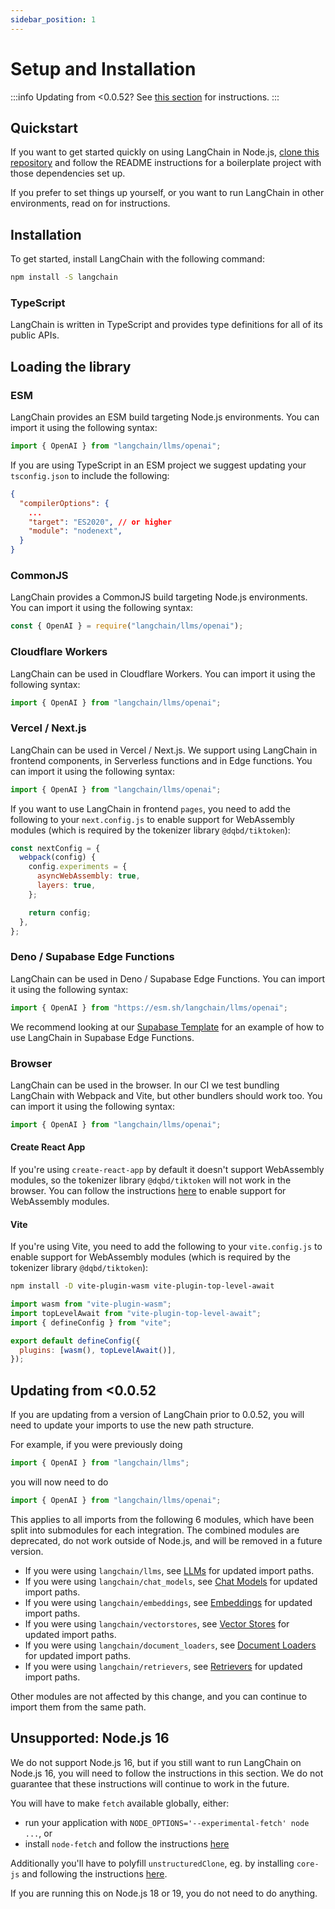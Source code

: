 ```yaml
---
sidebar_position: 1
---
```


# Setup and Installation

:::info
Updating from <0.0.52? See [this section](#updating-from-0052) for instructions.
:::

## Quickstart

If you want to get started quickly on using LangChain in Node.js, [clone this repository](https://github.com/domeccleston/langchain-ts-starter) and follow the README instructions for a boilerplate project with those dependencies set up.

If you prefer to set things up yourself, or you want to run LangChain in other environments, read on for instructions.

## Installation

To get started, install LangChain with the following command:

```bash npm2yarn
npm install -S langchain
```

### TypeScript

LangChain is written in TypeScript and provides type definitions for all of its public APIs.

## Loading the library

### ESM

LangChain provides an ESM build targeting Node.js environments. You can import it using the following syntax:

```typescript
import { OpenAI } from "langchain/llms/openai";
```

If you are using TypeScript in an ESM project we suggest updating your `tsconfig.json` to include the following:

```json title="tsconfig.json"
{
  "compilerOptions": {
    ...
    "target": "ES2020", // or higher
    "module": "nodenext",
  }
}
```

### CommonJS

LangChain provides a CommonJS build targeting Node.js environments. You can import it using the following syntax:

```typescript
const { OpenAI } = require("langchain/llms/openai");
```

### Cloudflare Workers

LangChain can be used in Cloudflare Workers. You can import it using the following syntax:

```typescript
import { OpenAI } from "langchain/llms/openai";
```

### Vercel / Next.js

LangChain can be used in Vercel / Next.js. We support using LangChain in frontend components, in Serverless functions and in Edge functions. You can import it using the following syntax:

```typescript
import { OpenAI } from "langchain/llms/openai";
```

If you want to use LangChain in frontend `pages`, you need to add the following to your `next.config.js` to enable support for WebAssembly modules (which is required by the tokenizer library `@dqbd/tiktoken`):

```js title="next.config.js"
const nextConfig = {
  webpack(config) {
    config.experiments = {
      asyncWebAssembly: true,
      layers: true,
    };

    return config;
  },
};
```

### Deno / Supabase Edge Functions

LangChain can be used in Deno / Supabase Edge Functions. You can import it using the following syntax:

```typescript
import { OpenAI } from "https://esm.sh/langchain/llms/openai";
```

We recommend looking at our [Supabase Template](https://github.com/langchain-ai/langchain-template-supabase) for an example of how to use LangChain in Supabase Edge Functions.

### Browser

LangChain can be used in the browser. In our CI we test bundling LangChain with Webpack and Vite, but other bundlers should work too. You can import it using the following syntax:

```typescript
import { OpenAI } from "langchain/llms/openai";
```

#### Create React App

If you're using `create-react-app` by default it doesn't support WebAssembly modules, so the tokenizer library `@dqbd/tiktoken` will not work in the browser. You can follow the instructions [here](https://github.com/dqbd/tiktoken/tree/main/js#create-react-app) to enable support for WebAssembly modules.

#### Vite

If you're using Vite, you need to add the following to your `vite.config.js` to enable support for WebAssembly modules (which is required by the tokenizer library `@dqbd/tiktoken`):

```bash npm2yarn
npm install -D vite-plugin-wasm vite-plugin-top-level-await
```

```js title="vite.config.js"
import wasm from "vite-plugin-wasm";
import topLevelAwait from "vite-plugin-top-level-await";
import { defineConfig } from "vite";

export default defineConfig({
  plugins: [wasm(), topLevelAwait()],
});
```

## Updating from <0.0.52

If you are updating from a version of LangChain prior to 0.0.52, you will need to update your imports to use the new path structure.

For example, if you were previously doing

```typescript
import { OpenAI } from "langchain/llms";
```

you will now need to do

```typescript
import { OpenAI } from "langchain/llms/openai";
```

This applies to all imports from the following 6 modules, which have been split into submodules for each integration. The combined modules are deprecated, do not work outside of Node.js, and will be removed in a future version.

- If you were using `langchain/llms`, see [LLMs](../modules/models/llms/integrations) for updated import paths.
- If you were using `langchain/chat_models`, see [Chat Models](../modules/models/chat/integrations) for updated import paths.
- If you were using `langchain/embeddings`, see [Embeddings](../modules/models/embeddings/integrations) for updated import paths.
- If you were using `langchain/vectorstores`, see [Vector Stores](../modules/indexes/vector_stores/integrations/) for updated import paths.
- If you were using `langchain/document_loaders`, see [Document Loaders](../modules/indexes/document_loaders/examples/) for updated import paths.
- If you were using `langchain/retrievers`, see [Retrievers](../modules/indexes/retrievers/) for updated import paths.

Other modules are not affected by this change, and you can continue to import them from the same path.

## Unsupported: Node.js 16

We do not support Node.js 16, but if you still want to run LangChain on Node.js 16, you will need to follow the instructions in this section. We do not guarantee that these instructions will continue to work in the future.

You will have to make `fetch` available globally, either:

- run your application with `NODE_OPTIONS='--experimental-fetch' node ...`, or
- install `node-fetch` and follow the instructions [here](https://github.com/node-fetch/node-fetch#providing-global-access)

Additionally you'll have to polyfill `unstructuredClone`, eg. by installing `core-js` and following the instructions [here](https://github.com/zloirock/core-js).

If you are running this on Node.js 18 or 19, you do not need to do anything.
